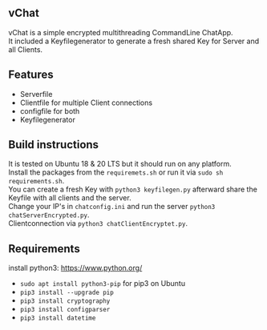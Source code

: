 ## vChat

vChat is a simple encrypted multithreading CommandLine ChatApp.  
It included a Keyfilegenerator to generate a fresh shared Key for Server and all Clients.

## Features  

* Serverfile
* Clientfile for multiple Client connections
* configfile for both
* Keyfilegenerator


## Build instructions  

It is tested on Ubuntu 18 & 20 LTS but it should run on any platform.   
Install the packages from the `requiremets.sh` or run it via `sudo sh requirements.sh`.    
You can create a fresh Key with `python3 keyfilegen.py` afterward share the Keyfile with all clients and the server.    
Change your IP's in `chatconfig.ini` and run the server `python3 chatServerEncrypted.py`.   
Clientconnection via `python3 chatClientEncryptet.py`.

## Requirements

install python3: https://www.python.org/  

* `sudo apt install python3-pip` for pip3 on Ubuntu
* `pip3 install --upgrade pip`   
* `pip3 install cryptography`   
* `pip3 install configparser`   
* `pip3 install datetime`    

